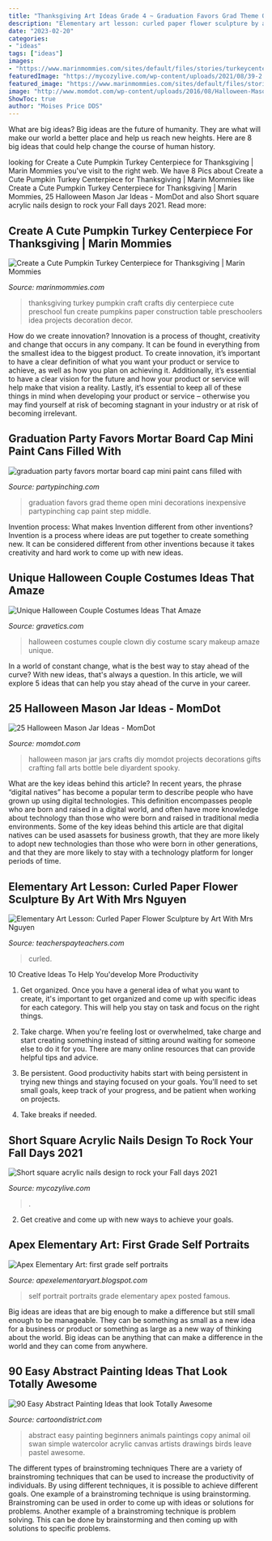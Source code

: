```yaml
---
title: "Thanksgiving Art Ideas Grade 4 ~ Graduation Favors Grad Theme Open Mini Decorations Inexpensive Partypinching Cap Paint Step Middle"
description: "Elementary art lesson: curled paper flower sculpture by art with mrs nguyen"
date: "2023-02-20"
categories:
- "ideas"
tags: ["ideas"]
images:
- "https://www.marinmommies.com/sites/default/files/stories/turkeycenterL_1.jpg"
featuredImage: "https://mycozylive.com/wp-content/uploads/2021/08/39-2.jpg"
featured_image: "https://www.marinmommies.com/sites/default/files/stories/turkeycenterL_1.jpg"
image: "http://www.momdot.com/wp-content/uploads/2016/08/Halloween-Mason-Jars-with-text-500x1000.jpg"
ShowToc: true
author: "Moises Price DDS"
---
```



What are big ideas?
Big ideas are the future of humanity. They are what will make our world a better place and help us reach new heights. Here are 8 big ideas that could help change the course of human history.

	

		
looking for Create a Cute Pumpkin Turkey Centerpiece for Thanksgiving | Marin Mommies you've visit to the right web. We have 8 Pics about Create a Cute Pumpkin Turkey Centerpiece for Thanksgiving | Marin Mommies like Create a Cute Pumpkin Turkey Centerpiece for Thanksgiving | Marin Mommies, 25 Halloween Mason Jar Ideas - MomDot and also Short square acrylic nails design to rock your Fall days 2021. Read more:
		
    
## Create A Cute Pumpkin Turkey Centerpiece For Thanksgiving | Marin Mommies

<img loading=lazy src="https://www.marinmommies.com/sites/default/files/stories/turkeycenterL_1.jpg" onerror="this.onerror=null;this.src='https://tse1.mm.bing.net/th?id=OIP.PPh7Y7Wx9ZHRYr_0Wr3vIwHaE8&amp;pid=15.1';" alt="Create a Cute Pumpkin Turkey Centerpiece for Thanksgiving | Marin Mommies">

_Source: marinmommies.com_

>thanksgiving turkey pumpkin craft crafts diy centerpiece cute preschool fun create pumpkins paper construction table preschoolers idea projects decoration decor. 

	

How do we create innovation?
Innovation is a process of thought, creativity and change that occurs in any company. It can be found in everything from the smallest idea to the biggest product. To create innovation, it’s important to have a clear definition of what you want your product or service to achieve, as well as how you plan on achieving it. Additionally, it’s essential to have a clear vision for the future and how your product or service will help make that vision a reality. Lastly, it’s essential to keep all of these things in mind when developing your product or service – otherwise you may find yourself at risk of becoming stagnant in your industry or at risk of becoming irrelevant.

    
## Graduation Party Favors Mortar Board Cap Mini Paint Cans Filled With

<img loading=lazy src="https://partypinching.com/wp-content/uploads/2016/11/g9cwater-1-1024x768.jpg" onerror="this.onerror=null;this.src='https://tse1.mm.bing.net/th?id=OIP.nO2pqUYPCsLZ4TJRJ8N3rgHaFj&amp;pid=15.1';" alt="graduation party favors mortar board cap mini paint cans filled with">

_Source: partypinching.com_

>graduation favors grad theme open mini decorations inexpensive partypinching cap paint step middle. 

	

Invention process: What makes Invention different from other inventions?
Invention is a process where ideas are put together to create something new. It can be considered different from other inventions because it takes creativity and hard work to come up with new ideas.

    
## Unique Halloween Couple Costumes Ideas That Amaze

<img loading=lazy src="https://www.gravetics.com/wp-content/uploads/2017/07/Halloween-DIY-Clown-Makeup-Scary-Clown-Costume.jpg" onerror="this.onerror=null;this.src='https://tse3.mm.bing.net/th?id=OIP.dKwp9M_votYPX_8Dwt61TQHaJQ&amp;pid=15.1';" alt="Unique Halloween Couple Costumes Ideas That Amaze">

_Source: gravetics.com_

>halloween costumes couple clown diy costume scary makeup amaze unique. 

	

In a world of constant change, what is the best way to stay ahead of the curve? With new ideas, that's always a question. In this article, we will explore 5 ideas that can help you stay ahead of the curve in your career.

    
## 25 Halloween Mason Jar Ideas - MomDot

<img loading=lazy src="http://www.momdot.com/wp-content/uploads/2016/08/Halloween-Mason-Jars-with-text-500x1000.jpg" onerror="this.onerror=null;this.src='https://tse1.mm.bing.net/th?id=OIP.IpdmoQzZbWIqYEpaJoOnvQHaO0&amp;pid=15.1';" alt="25 Halloween Mason Jar Ideas - MomDot">

_Source: momdot.com_

>halloween mason jar jars crafts diy momdot projects decorations gifts crafting fall arts bottle bele diyardent spooky. 

	

What are the key ideas behind this article?
In recent years, the phrase “digital natives” has become a popular term to describe people who have grown up using digital technologies. This definition encompasses people who are born and raised in a digital world, and often have more knowledge about technology than those who were born and raised in traditional media environments. Some of the key ideas behind this article are that digital natives can be used asassets for business growth, that they are more likely to adopt new technologies than those who were born in other generations, and that they are more likely to stay with a technology platform for longer periods of time.

    
## Elementary Art Lesson: Curled Paper Flower Sculpture By Art With Mrs Nguyen

<img loading=lazy src="https://ecdn.teacherspayteachers.com/thumbitem/Mothers-Day-Flower-Art-Curled-Paper-Flower-Sculpture-Tutorial-video-included-1229613-1591555703/original-1229613-4.jpg" onerror="this.onerror=null;this.src='https://tse1.mm.bing.net/th?id=OIP.lc9sKiXDqVap8ZAUiynv_AAAAA&amp;pid=15.1';" alt="Elementary Art Lesson: Curled Paper Flower Sculpture by Art With Mrs Nguyen">

_Source: teacherspayteachers.com_

>curled. 

	

10 Creative Ideas To Help You'develop More Productivity
1. Get organized. Once you have a general idea of what you want to create, it's important to get organized and come up with specific ideas for each category. This will help you stay on task and focus on the right things.
2. Take charge. When you're feeling lost or overwhelmed, take charge and start creating something instead of sitting around waiting for someone else to do it for you. There are many online resources that can provide helpful tips and advice.

3. Be persistent. Good productivity habits start with being persistent in trying new things and staying focused on your goals. You'll need to set small goals, keep track of your progress, and be patient when working on projects.

4. Take breaks if needed.

    
## Short Square Acrylic Nails Design To Rock Your Fall Days 2021

<img loading=lazy src="https://mycozylive.com/wp-content/uploads/2021/08/39-2.jpg" onerror="this.onerror=null;this.src='https://tse2.mm.bing.net/th?id=OIP.Y91hrRAVHAiGJQM4k1L1FQHaNK&amp;pid=15.1';" alt="Short square acrylic nails design to rock your Fall days 2021">

_Source: mycozylive.com_

>. 

	

2. Get creative and come up with new ways to achieve your goals.

    
## Apex Elementary Art: First Grade Self Portraits

<img loading=lazy src="http://4.bp.blogspot.com/-Czm3Kc3Rv_4/UFdICT7Bb2I/AAAAAAAABto/ik5gwrAVLrs/s1600/1+sp+5.jpeg" onerror="this.onerror=null;this.src='https://tse3.mm.bing.net/th?id=OIP.-zRZqO5u6Qe6rq3F5aGi0gHaJ6&amp;pid=15.1';" alt="Apex Elementary Art: first grade self portraits">

_Source: apexelementaryart.blogspot.com_

>self portrait portraits grade elementary apex posted famous. 

	

Big ideas are ideas that are big enough to make a difference but still small enough to be manageable. They can be something as small as a new idea for a business or product or something as large as a new way of thinking about the world. Big ideas can be anything that can make a difference in the world and they can come from anywhere.

    
## 90 Easy Abstract Painting Ideas That Look Totally Awesome

<img loading=lazy src="http://www.cartoondistrict.com/wp-content/uploads/2017/06/Easy-Abstract-Painting-Ideas00004-1.jpg" onerror="this.onerror=null;this.src='https://tse3.mm.bing.net/th?id=OIP.imFfzvXyYQPnh1RUatpNfAHaJu&amp;pid=15.1';" alt="90 Easy Abstract Painting Ideas that look Totally Awesome">

_Source: cartoondistrict.com_

>abstract easy painting beginners animals paintings copy animal oil swan simple watercolor acrylic canvas artists drawings birds leave pastel awesome. 

	

The different types of brainstroming techniques
There are a variety of brainstroming techniques that can be used to increase the productivity of individuals. By using different techniques, it is possible to achieve different goals. One example of a brainstroming technique is using brainstorming. Brainstroming can be used in order to come up with ideas or solutions for problems. Another example of a brainstroming technique is problem solving. This can be done by brainstorming and then coming up with solutions to specific problems.

